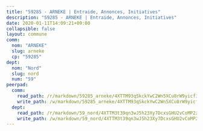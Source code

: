 ```yaml
---
title: "59285 - ARNEKE | Entraide, Annonces, Initiatives"
description: "59285 - ARNEKE | Entraide, Annonces, Initiatives"
date: 2020-01-11T14:09:21+09:00
collapsible: false
layout: commune
comm:
  nom: "ARNEKE"
  slug: arneke
  cp: "59285"
dept:
  nom: "Nord"
  slug: nord
  num: "59"
peerpad:
  comm:
    read_path: /r/markdown/59285_arneke/4XTTM93qSkckYwC2Wn5XCu8rW9yicf3wb6iG9YMAFjZTPdr4u
    write_path: /w/markdown/59285_arneke/4XTTM93qSkckYwC2Wn5XCu8rW9yicf3wb6iG9YMAFjZTPdr4u-K3TgUsj4a5MmW4NnAQqSdcwuE8c9Rx3D1MCmUXWfPzwdKkPM3iD7jjLtpMqL5oVpkADKZTcLqSMeiX9aGKqx5TgSqt7oZDzWymgUg2Z3hqjLQcCYUZU98YD4MVZLDz8qBfjRyKiu
  dept:
    read_path: /r/markdown/59_nord/4XTTM3t39qn3wJ5h23Xy7DcxsGHU2vCoMP2z3iS4TUn3TrtdJ
    write_path: /w/markdown/59_nord/4XTTM3t39qn3wJ5h23Xy7DcxsGHU2vCoMP2z3iS4TUn3TrtdJ-K3TgTuZGkuZqXfr6fpmH7pGsMT6ndvZQMyRDze5QBt7XScLWHoBi246kLoDKpTH2Yo4f3AFSSJqGc2ozvNww7qPLqsDjpvahxCbQ6F5znbfjp6kVgaDcTYc9LyhwSfYuCevnvZUQ
---
```


